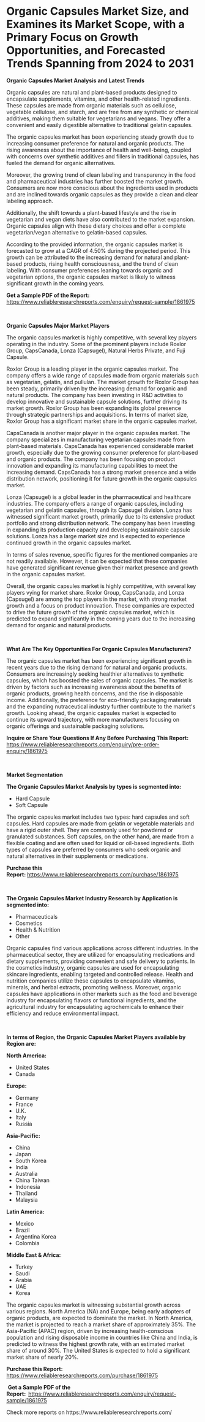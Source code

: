 <p><h1>Organic Capsules Market Size, and Examines its Market Scope, with a Primary Focus on Growth Opportunities, and Forecasted Trends Spanning from 2024 to 2031</h1></p><p><strong>Organic Capsules Market Analysis and Latest Trends</strong></p>
<p><p>Organic capsules are natural and plant-based products designed to encapsulate supplements, vitamins, and other health-related ingredients. These capsules are made from organic materials such as cellulose, vegetable cellulose, and starch, and are free from any synthetic or chemical additives, making them suitable for vegetarians and vegans. They offer a convenient and easily digestible alternative to traditional gelatin capsules.</p><p>The organic capsules market has been experiencing steady growth due to increasing consumer preference for natural and organic products. The rising awareness about the importance of health and well-being, coupled with concerns over synthetic additives and fillers in traditional capsules, has fueled the demand for organic alternatives.</p><p>Moreover, the growing trend of clean labeling and transparency in the food and pharmaceutical industries has further boosted the market growth. Consumers are now more conscious about the ingredients used in products and are inclined towards organic capsules as they provide a clean and clear labeling approach.</p><p>Additionally, the shift towards a plant-based lifestyle and the rise in vegetarian and vegan diets have also contributed to the market expansion. Organic capsules align with these dietary choices and offer a complete vegetarian/vegan alternative to gelatin-based capsules.</p><p>According to the provided information, the organic capsules market is forecasted to grow at a CAGR of 4.50% during the projected period. This growth can be attributed to the increasing demand for natural and plant-based products, rising health consciousness, and the trend of clean labeling. With consumer preferences leaning towards organic and vegetarian options, the organic capsules market is likely to witness significant growth in the coming years.</p></p>
<p><strong>Get a Sample PDF of the Report:&nbsp;</strong> <a href="https://www.reliableresearchreports.com/enquiry/request-sample/1861975">https://www.reliableresearchreports.com/enquiry/request-sample/1861975</a></p>
<p>&nbsp;</p>
<p><strong>Organic Capsules Major Market Players</strong></p>
<p><p>The organic capsules market is highly competitive, with several key players operating in the industry. Some of the prominent players include Roxlor Group, CapsCanada, Lonza (Capsugel), Natural Herbs Private, and Fuji Capsule.</p><p>Roxlor Group is a leading player in the organic capsules market. The company offers a wide range of capsules made from organic materials such as vegetarian, gelatin, and pullulan. The market growth for Roxlor Group has been steady, primarily driven by the increasing demand for organic and natural products. The company has been investing in R&D activities to develop innovative and sustainable capsule solutions, further driving its market growth. Roxlor Group has been expanding its global presence through strategic partnerships and acquisitions. In terms of market size, Roxlor Group has a significant market share in the organic capsules market.</p><p>CapsCanada is another major player in the organic capsules market. The company specializes in manufacturing vegetarian capsules made from plant-based materials. CapsCanada has experienced considerable market growth, especially due to the growing consumer preference for plant-based and organic products. The company has been focusing on product innovation and expanding its manufacturing capabilities to meet the increasing demand. CapsCanada has a strong market presence and a wide distribution network, positioning it for future growth in the organic capsules market.</p><p>Lonza (Capsugel) is a global leader in the pharmaceutical and healthcare industries. The company offers a range of organic capsules, including vegetarian and gelatin capsules, through its Capsugel division. Lonza has witnessed significant market growth, primarily due to its extensive product portfolio and strong distribution network. The company has been investing in expanding its production capacity and developing sustainable capsule solutions. Lonza has a large market size and is expected to experience continued growth in the organic capsules market.</p><p>In terms of sales revenue, specific figures for the mentioned companies are not readily available. However, it can be expected that these companies have generated significant revenue given their market presence and growth in the organic capsules market.</p><p>Overall, the organic capsules market is highly competitive, with several key players vying for market share. Roxlor Group, CapsCanada, and Lonza (Capsugel) are among the top players in the market, with strong market growth and a focus on product innovation. These companies are expected to drive the future growth of the organic capsules market, which is predicted to expand significantly in the coming years due to the increasing demand for organic and natural products.</p></p>
<p>&nbsp;</p>
<p><strong>What Are The Key Opportunities For Organic Capsules Manufacturers?</strong></p>
<p><p>The organic capsules market has been experiencing significant growth in recent years due to the rising demand for natural and organic products. Consumers are increasingly seeking healthier alternatives to synthetic capsules, which has boosted the sales of organic capsules. The market is driven by factors such as increasing awareness about the benefits of organic products, growing health concerns, and the rise in disposable income. Additionally, the preference for eco-friendly packaging materials and the expanding nutraceutical industry further contribute to the market's growth. Looking ahead, the organic capsules market is expected to continue its upward trajectory, with more manufacturers focusing on organic offerings and sustainable packaging solutions.</p></p>
<p><strong>Inquire or Share Your Questions If Any Before Purchasing This Report:</strong> <a href="https://www.reliableresearchreports.com/enquiry/pre-order-enquiry/1861975">https://www.reliableresearchreports.com/enquiry/pre-order-enquiry/1861975</a></p>
<p>&nbsp;</p>
<p><strong>Market Segmentation</strong></p>
<p><strong>The Organic Capsules Market Analysis by types is segmented into:</strong></p>
<p><ul><li>Hard Capsule</li><li>Soft Capsule</li></ul></p>
<p><p>The organic capsules market includes two types: hard capsules and soft capsules. Hard capsules are made from gelatin or vegetable materials and have a rigid outer shell. They are commonly used for powdered or granulated substances. Soft capsules, on the other hand, are made from a flexible coating and are often used for liquid or oil-based ingredients. Both types of capsules are preferred by consumers who seek organic and natural alternatives in their supplements or medications.</p></p>
<p><strong>Purchase this Report:&nbsp;</strong><a href="https://www.reliableresearchreports.com/purchase/1861975">https://www.reliableresearchreports.com/purchase/1861975</a></p>
<p>&nbsp;</p>
<p><strong>The Organic Capsules Market Industry Research by Application is segmented into:</strong></p>
<p><ul><li>Pharmaceuticals</li><li>Cosmetics</li><li>Health & Nutrition</li><li>Other</li></ul></p>
<p><p>Organic capsules find various applications across different industries. In the pharmaceutical sector, they are utilized for encapsulating medications and dietary supplements, providing convenient and safe delivery to patients. In the cosmetics industry, organic capsules are used for encapsulating skincare ingredients, enabling targeted and controlled release. Health and nutrition companies utilize these capsules to encapsulate vitamins, minerals, and herbal extracts, promoting wellness. Moreover, organic capsules have applications in other markets such as the food and beverage industry for encapsulating flavors or functional ingredients, and the agricultural industry for encapsulating agrochemicals to enhance their efficiency and reduce environmental impact.</p></p>
<p>&nbsp;</p>
<p><strong>In terms of Region, the Organic Capsules Market Players available by Region are:</strong></p>
<p>
    <p> <strong> North America: </strong>
        <ul>
            <li>United States</li>
            <li>Canada</li>
        </ul>
        </p> 
    <p> <strong> Europe: </strong>
        <ul>
            <li>Germany</li>
            <li>France</li>
            <li>U.K.</li>
            <li>Italy</li>
            <li>Russia</li>
        </ul>
        </p> 
    <p> <strong> Asia-Pacific: </strong>
        <ul>
            <li>China</li>
            <li>Japan</li>
            <li>South Korea</li>
            <li>India</li>
            <li>Australia</li>
            <li>China Taiwan</li>
            <li>Indonesia</li>
            <li>Thailand</li>
            <li>Malaysia</li>
        </ul>
        </p> 
    <p> <strong> Latin America: </strong>
        <ul>
            <li>Mexico</li>
            <li>Brazil</li>
            <li>Argentina Korea</li>
            <li>Colombia</li>
        </ul>
        </p> 
    <p> <strong> Middle East & Africa: </strong>
        <ul>
            <li>Turkey</li>
            <li>Saudi</li>
            <li>Arabia</li>
            <li>UAE</li>
            <li>Korea</li>
        </ul>
    </p>
    </p>
<p><p>The organic capsules market is witnessing substantial growth across various regions. North America (NA) and Europe, being early adopters of organic products, are expected to dominate the market. In North America, the market is projected to reach a market share of approximately 35%. The Asia-Pacific (APAC) region, driven by increasing health-conscious population and rising disposable income in countries like China and India, is predicted to witness the highest growth rate, with an estimated market share of around 30%. The United States is expected to hold a significant market share of nearly 20%.</p></p>
<p><strong>Purchase this Report: </strong><a href="https://www.reliableresearchreports.com/purchase/1861975">https://www.reliableresearchreports.com/purchase/1861975</a></p>
<p>&nbsp;<strong>Get a Sample PDF of the Report:&nbsp;&nbsp;</strong><a href="https://www.reliableresearchreports.com/enquiry/request-sample/1861975">https://www.reliableresearchreports.com/enquiry/request-sample/1861975</a></p>
<p><strong></strong></p>
<p>Check more reports on https://www.reliableresearchreports.com/</p>